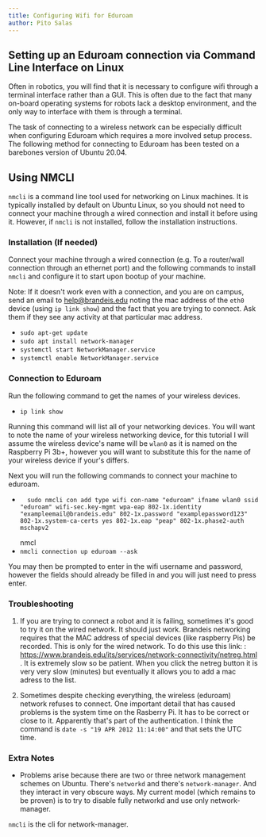 ```yaml
---
title: Configuring Wifi for Eduroam
author: Pito Salas
---
```


## Setting up an Eduroam connection via Command Line Interface on Linux

Often in robotics, you will find that it is necessary to configure wifi through a terminal interface rather than a GUI. This is often due to the fact that many on-board operating
systems for robots lack a desktop environment, and the only way to interface with them is through a terminal.

The task of connecting to a wireless network can be especially difficult when configuring Eduroam which requires a more involved setup process. The following method for 
connecting to Eduroam has been tested on a barebones version of Ubuntu 20.04.
  
## Using NMCLI
 
`nmcli` is a command line tool used for networking on Linux machines. It is typically installed by default on Ubuntu Linux, so you should not need to connect your machine through 
 a wired connection and install it before using it. However, if `nmcli` is not installed, follow the installation instructions.
 
 ### Installation (If needed)
 
 Connect your machine through a wired connection (e.g. To a router/wall connection through an ethernet port) and the following commands to install `nmcli` and configure it to
 start upon bootup of your machine.

 Note: If it doesn't work even with a connection, and you are on campus, send an email to help@brandeis.edu noting the mac address of the `eth0` device (using `ip link show`) and the fact that you are trying to connect. Ask them if they see any activity at that particular mac address.
 
 - `sudo apt-get update`
 - `sudo apt install network-manager`
 - `systemctl start NetworkManager.service`
 - `systemctl enable NetworkManager.service`
 
### Connection to Eduroam    

Run the following command to get the names of your wireless devices.

- `ip link show`

Running this command will list all of your networking devices. You will want to note the name of your wireless networking device, for this tutorial I will assume the wireless
device's name will be `wlan0` as it is named on the Raspberry Pi 3b+, however you will want to substitute this for the name of your wireless device if your's differs.

Next you will run the following commands to connect your machine to eduroam.

- ```
    sudo nmcli con add type wifi con-name "eduroam" ifname wlan0 ssid "eduroam" wifi-sec.key-mgmt wpa-eap 802-1x.identity "exampleemail@brandeis.edu" 802-1x.password "examplepassword123" 802-1x.system-ca-certs yes 802-1x.eap "peap" 802-1x.phase2-auth mschapv2
  ```
  nmcl
- `nmcli connection up eduroam --ask`

You may then be prompted to enter in the wifi username and password, however the fields should already be filled in and you will just need to press enter.

### Troubleshooting

1. If you are trying to connect a robot and it is failing, sometimes it's good to try it on the wired network. It should just work. Brandeis networking requires that the MAC address of special devices (like raspberry Pis) be recorded. This is only for the wired network. To do this use this link: : https://www.brandeis.edu/its/services/network-connectivity/netreg.html . It is extremely slow so be patient. When you click the netreg button it is very very slow (minutes) but eventually it allows you to add a mac adress to the list.

1. Sometimes despite checking everything, the wireless (eduroam) network refuses to connect. One important detail that has caused problems is the system time on the Rasberry Pi. It has to be correct or close to it. Apparently that's part of the authentication. I think the command is `date -s "19 APR 2012 11:14:00"` and that sets the UTC time.

### Extra Notes

* Problems arise because there are two or three network management schemes on Ubuntu. There's `networkd` and there's `network-manager`. And they interact in very obscure ways. My current model (which remains to be proven) is to try to disable fully networkd and use only network-manager.

`nmcli` is the cli for network-manager.

